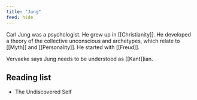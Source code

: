 ```yaml
---
title: "Jung"
feed: hide
---
```


Carl Jung was a psychologist. He grew up in [[Christianity]]. He developed a theory of the collective unconscious and archetypes, which relate to [[Myth]] and [[Personality]].  He started with [[Freud]]. 

Vervaeke says Jung needs to be understood as [[Kant]]ian. 

## Reading list

* The Undiscovered Self 